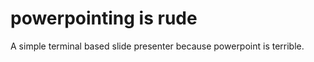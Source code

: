 powerpointing is rude
=====================

A simple terminal based slide presenter because powerpoint is terrible.
